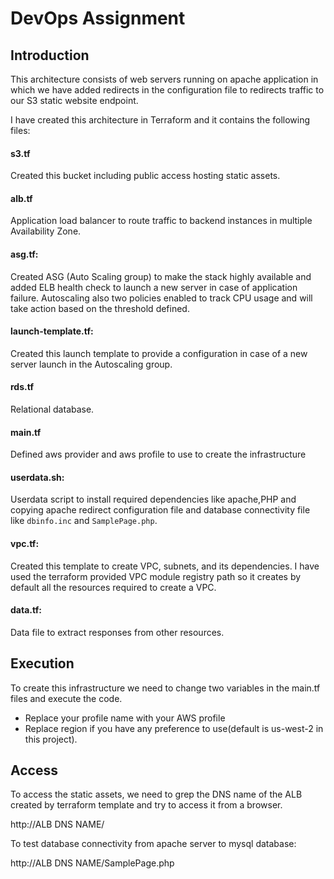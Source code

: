 # DevOps Assignment

## Introduction

This architecture consists of web servers running on apache application in which we have added redirects in the configuration file to redirects traffic to our S3 static website endpoint.

I have created this architecture in Terraform and it contains the following files:
#### s3.tf
Created this bucket including public access hosting static assets.
#### alb.tf
Application load balancer to route traffic to backend instances in multiple Availability Zone.
#### asg.tf: 
Created ASG (Auto Scaling group) to make the stack highly available and added ELB health check to launch a new server in case of application failure. Autoscaling also two policies enabled to track CPU usage and will take action based on the threshold defined.
#### launch-template.tf: 
Created this launch template to provide a configuration in case of a new server launch in the Autoscaling group.
#### rds.tf
Relational database.
#### main.tf
Defined aws provider and aws profile to use to create the infrastructure
#### userdata.sh:
Userdata script to install required dependencies like apache,PHP and copying apache redirect configuration file and database connectivity file like `dbinfo.inc` and `SamplePage.php`. 
#### vpc.tf: 
Created this template to create VPC, subnets, and its dependencies. I have used the terraform provided VPC module registry path so it creates by default all the resources required to create a VPC.
#### data.tf:
Data file to extract responses from other resources.

## Execution

To create this infrastructure we need to change two variables in the main.tf files and execute the code.
* Replace your profile name with your AWS profile
* Replace region if you have any preference to use(default is us-west-2 in this project).

## Access
To access the static assets, we need to grep the DNS name of the ALB created by terraform template and try to access it from a browser.

http://ALB DNS NAME/

To test database connectivity from apache server to mysql database:

http://ALB DNS NAME/SamplePage.php
